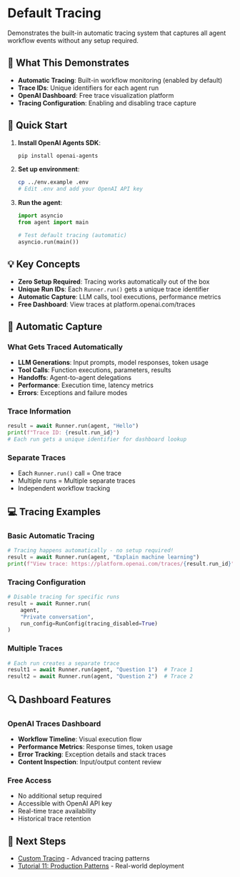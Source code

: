 # Default Tracing

Demonstrates the built-in automatic tracing system that captures all agent workflow events without any setup required.

## 🎯 What This Demonstrates

- **Automatic Tracing**: Built-in workflow monitoring (enabled by default)
- **Trace IDs**: Unique identifiers for each agent run
- **OpenAI Dashboard**: Free trace visualization platform
- **Tracing Configuration**: Enabling and disabling trace capture

## 🚀 Quick Start

1. **Install OpenAI Agents SDK**:
   ```bash
   pip install openai-agents
   ```

2. **Set up environment**:
   ```bash
   cp ../env.example .env
   # Edit .env and add your OpenAI API key
   ```

3. **Run the agent**:
   ```python
   import asyncio
   from agent import main
   
   # Test default tracing (automatic)
   asyncio.run(main())
   ```

## 💡 Key Concepts

- **Zero Setup Required**: Tracing works automatically out of the box
- **Unique Run IDs**: Each `Runner.run()` gets a unique trace identifier
- **Automatic Capture**: LLM calls, tool executions, performance metrics
- **Free Dashboard**: View traces at platform.openai.com/traces

## 🧪 Automatic Capture

### What Gets Traced Automatically
- **LLM Generations**: Input prompts, model responses, token usage
- **Tool Calls**: Function executions, parameters, results
- **Handoffs**: Agent-to-agent delegations
- **Performance**: Execution time, latency metrics
- **Errors**: Exceptions and failure modes

### Trace Information
```python
result = await Runner.run(agent, "Hello")
print(f"Trace ID: {result.run_id}")
# Each run gets a unique identifier for dashboard lookup
```

### Separate Traces
- Each `Runner.run()` call = One trace
- Multiple runs = Multiple separate traces
- Independent workflow tracking

## 💻 Tracing Examples

### Basic Automatic Tracing
```python
# Tracing happens automatically - no setup required!
result = await Runner.run(agent, "Explain machine learning")
print(f"View trace: https://platform.openai.com/traces/{result.run_id}")
```

### Tracing Configuration
```python
# Disable tracing for specific runs
result = await Runner.run(
    agent,
    "Private conversation",
    run_config=RunConfig(tracing_disabled=True)
)
```

### Multiple Traces
```python
# Each run creates a separate trace
result1 = await Runner.run(agent, "Question 1")  # Trace 1
result2 = await Runner.run(agent, "Question 2")  # Trace 2
```

## 🔍 Dashboard Features

### OpenAI Traces Dashboard
- **Workflow Timeline**: Visual execution flow
- **Performance Metrics**: Response times, token usage
- **Error Tracking**: Exception details and stack traces
- **Content Inspection**: Input/output content review

### Free Access
- No additional setup required
- Accessible with OpenAI API key
- Real-time trace availability
- Historical trace retention

## 🔗 Next Steps

- [Custom Tracing](../10_2_custom_tracing/README.md) - Advanced tracing patterns
- [Tutorial 11: Production Patterns](../../11_production_patterns/README.md) - Real-world deployment
